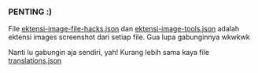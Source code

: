 ### PENTING :)
File [ektensi-image-file-hacks.json](/data/ektensi-file-hack.json) dan [ektensi-image-tools.json](/data/ektensi-image-tools.json)  adalah ektensi images screenshot dari setiap file. Gua lupa gabunginnya wkwkwk 
  
Nanti lu gabungin aja sendiri, yah! Kurang lebih sama kaya file [translations.json](/data/translations.json)
